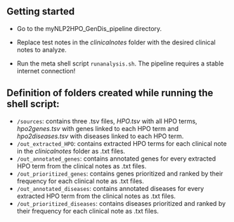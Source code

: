 ## Getting started
* Go to the myNLP2HPO_GenDis_pipeline directory.

* Replace test notes in the *clinicalnotes* folder with the desired clinical notes to analyze.

* Run the meta shell script `runanalysis.sh`. The pipeline requires a stable internet connection!


## Definition of folders created while running the shell script:

* `/sources`: contains three .tsv files, *HPO.tsv* with all HPO terms, *hpo2genes.tsv* with genes linked to each HPO term and *hpo2diseases.tsv* with diseases linked to each HPO term.
* `/out_extracted_HPO`: contains extracted HPO terms for each clinical note in the *clinicalnotes* folder as .txt files.
* `/out_annotated_genes`: contains annotated genes for every extracted HPO term from the clinical notes as .txt files.
* `/out_prioritized_genes`: contains genes prioritized and ranked by their frequency for each clinical note as .txt files.
* `/out_annotated_diseases`: contains annotated diseases for every extracted HPO term from the clinical notes as .txt files.
* `/out_prioritized_diseases`: contains diseases prioritized and ranked by their frequency for each clinical note as .txt files.
